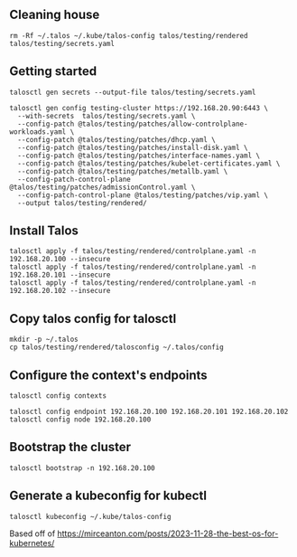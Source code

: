 
## Cleaning house

```
rm -Rf ~/.talos ~/.kube/talos-config talos/testing/rendered talos/testing/secrets.yaml
```

## Getting started

```
talosctl gen secrets --output-file talos/testing/secrets.yaml

talosctl gen config testing-cluster https://192.168.20.90:6443 \
  --with-secrets  talos/testing/secrets.yaml \
  --config-patch @talos/testing/patches/allow-controlplane-workloads.yaml \
  --config-patch @talos/testing/patches/dhcp.yaml \
  --config-patch @talos/testing/patches/install-disk.yaml \
  --config-patch @talos/testing/patches/interface-names.yaml \
  --config-patch @talos/testing/patches/kubelet-certificates.yaml \
  --config-patch @talos/testing/patches/metallb.yaml \
  --config-patch-control-plane @talos/testing/patches/admissionControl.yaml \
  --config-patch-control-plane @talos/testing/patches/vip.yaml \
  --output talos/testing/rendered/
```

## Install Talos

```
talosctl apply -f talos/testing/rendered/controlplane.yaml -n 192.168.20.100 --insecure
talosctl apply -f talos/testing/rendered/controlplane.yaml -n 192.168.20.101 --insecure
talosctl apply -f talos/testing/rendered/controlplane.yaml -n 192.168.20.102 --insecure
```

## Copy talos config for talosctl

```
mkdir -p ~/.talos
cp talos/testing/rendered/talosconfig ~/.talos/config
```

## Configure the context's endpoints

```
talosctl config contexts

talosctl config endpoint 192.168.20.100 192.168.20.101 192.168.20.102
talosctl config node 192.168.20.100
```

## Bootstrap the cluster

```
talosctl bootstrap -n 192.168.20.100
```

## Generate a kubeconfig for kubectl

```
talosctl kubeconfig ~/.kube/talos-config
```

Based off of https://mirceanton.com/posts/2023-11-28-the-best-os-for-kubernetes/